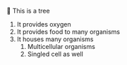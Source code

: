 🌴 This is a tree
1. It provides oxygen
2. It provides food to many organisms
3. It houses many organisms
    1. Multicellular organisms
    2. Singled cell as well
